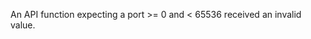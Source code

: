 
An API function expecting a port >= 0 and < 65536 received an invalid value.

<a id="ERR_SOCKET_BAD_TYPE"></a>
